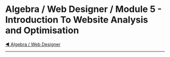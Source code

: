 # Algebra / Web Designer / Module 5 - Introduction To Website Analysis and Optimisation

[:arrow_backward: Algebra / Web Designer](../README.md)

---
